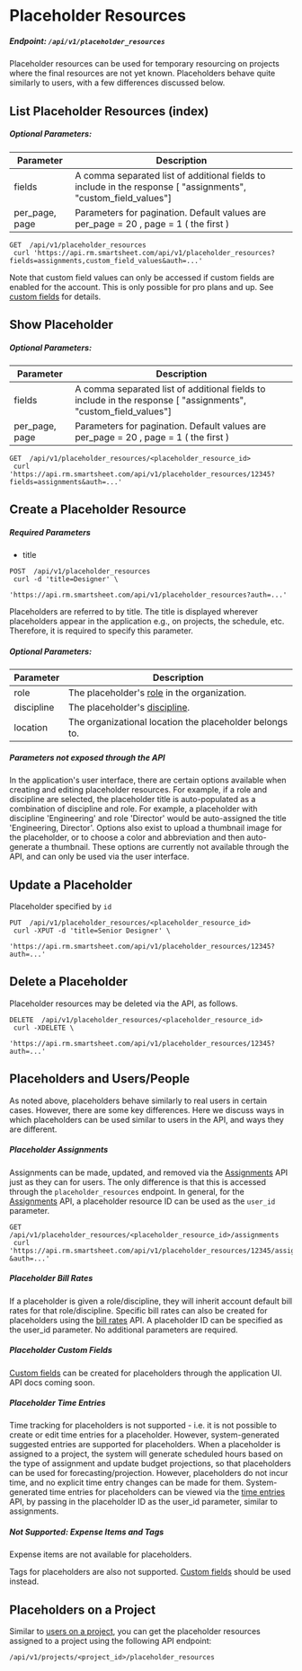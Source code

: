 # Placeholder Resources

##### Endpoint: `/api/v1/placeholder_resources`

Placeholder resources can be used for temporary resourcing on projects where the final resources are not yet known. Placeholders behave quite similarly to users, with a few differences discussed below.

## List Placeholder Resources (index)

##### Optional Parameters:

| **Parameter** | **Description** |
| ------------- | --------------- |
| fields | A comma separated list of additional fields to include in the response [ "assignments", "custom_field_values"] |
| per_page, page | Parameters for pagination. Default values are per_page = 20 , page = 1 ( the first ) |

```
GET  /api/v1/placeholder_resources
 curl 'https://api.rm.smartsheet.com/api/v1/placeholder_resources?fields=assignments,custom_field_values&auth=...'
```

Note that custom field values can only be accessed if custom fields are enabled for the account. This is only possible for pro plans and up. See [custom fields](#custom-fields) for details.

## Show Placeholder

##### Optional Parameters:

| **Parameter** | **Description** |
| ------------- | --------------- |
| fields | A comma separated list of additional fields to include in the response [ "assignments", "custom_field_values"] |
| per_page, page | Parameters for pagination. Default values are per_page = 20 , page = 1 ( the first ) |

```
GET  /api/v1/placeholder_resources/<placeholder_resource_id>
 curl 'https://api.rm.smartsheet.com/api/v1/placeholder_resources/12345?fields=assignments&auth=...'
```

## Create a Placeholder Resource

##### Required Parameters

* title

```
POST  /api/v1/placeholder_resources
 curl -d 'title=Designer' \
             'https://api.rm.smartsheet.com/api/v1/placeholder_resources?auth=...'
```

Placeholders are referred to by title. The title is displayed wherever placeholders appear in the application e.g., on projects, the schedule, etc. Therefore, it is required to specify this parameter.

##### Optional Parameters:

| **Parameter** | **Description** |
| ------------- | --------------- |
| role | The placeholder's [role](#roles) in the organization. |
| discipline | The placeholder's [discipline](#disciplines). |
| location | The organizational location the placeholder belongs to. |

##### Parameters not exposed through the API

In the application's user interface, there are certain options available when creating and editing placeholder resources. For example, if a role and discipline are selected, the placeholder title is auto-populated as a combination of discipline and role. For example, a placeholder with discipline 'Engineering' and role 'Director' would be auto-assigned the title 'Engineering, Director'. Options also exist to upload a thumbnail image for the placeholder, or to choose a color and abbreviation and then auto-generate a thumbnail. These options are currently not available through the API, and can only be used via the user interface.

## Update a Placeholder

Placeholder specified by `id`

```
PUT  /api/v1/placeholder_resources/<placeholder_resource_id>
 curl -XPUT -d 'title=Senior Designer' \
             'https://api.rm.smartsheet.com/api/v1/placeholder_resources/12345?auth=...'
```

## Delete a Placeholder

Placeholder resources may be deleted via the API, as follows.

```
DELETE  /api/v1/placeholder_resources/<placeholder_resource_id>
 curl -XDELETE \
             'https://api.rm.smartsheet.com/api/v1/placeholder_resources/12345?auth=...'
```

## Placeholders and Users/People

As noted above, placeholders behave similarly to real users in certain cases. However, there are some key differences. Here we discuss ways in which placeholders can be used similar to users in the API, and ways they are different.

##### Placeholder Assignments

Assignments can be made, updated, and removed via the [Assignments](#assignments) API just as they can for users.
The only difference is that this is accessed through the `placeholder_resources` endpoint. In general, for the [Assignments](#assignments) API, a placeholder resource ID can be used as the `user_id` parameter.

```
GET  /api/v1/placeholder_resources/<placeholder_resource_id>/assignments
 curl 'https://api.rm.smartsheet.com/api/v1/placeholder_resources/12345/assignments?&auth=...'
```

##### Placeholder Bill Rates

If a placeholder is given a role/discipline, they will inherit account default bill rates for that role/discipline. Specific bill rates can also be created for placeholders using the [bill rates](#bill-rates) API. A placeholder ID can be specified as the user_id parameter. No additional parameters are required.

##### Placeholder Custom Fields

[Custom fields](#custom-fields) can be created for placeholders through the application UI. API docs coming soon.

##### Placeholder Time Entries
Time tracking for placeholders is not supported - i.e. it is not possible to create or edit time entries for a placeholder. However, system-generated suggested entries are supported for placeholders. When a placeholder is assigned to a project, the system will generate scheduled hours based on the type of assignment and update budget projections, so that placeholders can be used for forecasting/projection. However, placeholders do not incur time, and no explicit time entry changes can be made for them. System-generated time entries for placeholders can be viewed via the [time entries](#time-entries) API, by passing in the placeholder ID as the user_id parameter, similar to assignments.

##### Not Supported: Expense Items and Tags

Expense items are not available for placeholders.

Tags for placeholders are also not supported. [Custom fields](#custom-fields) should be used instead.

## Placeholders on a Project

Similar to [users on a project](#users-per-project), you can get the placeholder resources assigned to a project using the following API endpoint:

```
/api/v1/projects/<project_id>/placeholder_resources
```
